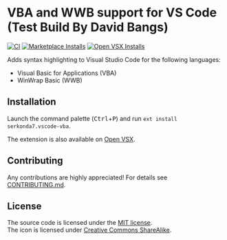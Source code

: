 # VBA and WWB support for VS Code (Test Build By David Bangs)

[![CI][ci-badge]][ci-status]
[![Marketplace Installs][badge-installs-market]][vs-marketplace]
[![Open VSX Installs][badge-installs-vsx]][open-vsx]

Adds syntax highlighting to Visual Studio Code for the following languages:

- Visual Basic for Applications (VBA)
- WinWrap Basic (WWB)

## Installation

Launch the command palette (<kbd>Ctrl</kbd>+<kbd>P</kbd>) and run
`ext install serkonda7.vscode-vba`.

The extension is also available on [Open VSX][open-vsx].

## Contributing

Any contributions are highly appreciated!
For details see [CONTRIBUTING.md](CONTRIBUTING.md).

## License

The source code is licensed under the [MIT license](LICENSE).<br>
The icon is licensed under [Creative Commons ShareAlike](images/LICENSE).

<!-- links -->
[ci-badge]: https://github.com/serkonda7/vscode-vba/actions/workflows/ci.yml/badge.svg
[ci-status]: https://github.com/serkonda7/vscode-vba/actions/workflows/ci.yml
[badge-installs-market]: https://img.shields.io/visual-studio-marketplace/i/serkonda7.vscode-vba?label=Installs
[badge-installs-vsx]: https://img.shields.io/open-vsx/dt/serkonda7/vscode-vba?label=VSX%20downloads
[vs-marketplace]: https://marketplace.visualstudio.com/items?itemName=serkonda7.vscode-vba
[open-vsx]: https://open-vsx.org/extension/serkonda7/vscode-vba
